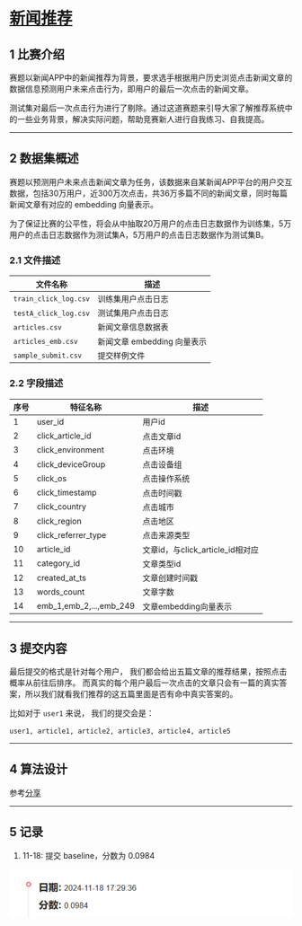 # [新闻推荐](https://tianchi.aliyun.com/competition/entrance/531842/introduction)

## 1 比赛介绍

赛题以新闻APP中的新闻推荐为背景，要求选手根据用户历史浏览点击新闻文章的数据信息预测用户未来点击行为，即用户的最后一次点击的新闻文章。

测试集对最后一次点击行为进行了剔除。通过这道赛题来引导大家了解推荐系统中的一些业务背景，解决实际问题，帮助竞赛新人进行自我练习、自我提高。

---

## 2 数据集概述

赛题以预测用户未来点击新闻文章为任务，该数据来自某新闻APP平台的用户交互数据，包括30万用户，近300万次点击，共36万多篇不同的新闻文章，同时每篇新闻文章有对应的 embedding 向量表示。

为了保证比赛的公平性，将会从中抽取20万用户的点击日志数据作为训练集，5万用户的点击日志数据作为测试集A，5万用户的点击日志数据作为测试集B。

### 2.1 文件描述

| 文件名称                  | 描述                  |
|-----------------------|---------------------|
| `train_click_log.csv` | 训练集用户点击日志           |
| `testA_click_log.csv` | 测试集用户点击日志           |
| `articles.csv`        | 新闻文章信息数据表           |
| `articles_emb.csv`    | 新闻文章 embedding 向量表示 |
| `sample_submit.csv`   | 提交样例文件              |

### 2.2 字段描述

| 序号 | 特征名称                    | 描述                        |
|----|-------------------------|---------------------------|
| 1  | user_id                 | 用户id                      |
| 2  | click_article_id        | 点击文章id                    |
| 3  | click_environment       | 点击环境                      |
| 4  | click_deviceGroup       | 点击设备组                     |
| 5  | click_os                | 点击操作系统                    |
| 6  | click_timestamp         | 点击时间戳                     |
| 7  | click_country           | 点击城市                      |
| 8  | click_region            | 点击地区                      |
| 9  | click_referrer_type     | 点击来源类型                    |
| 10 | article_id              | 文章id，与click_article_id相对应 |
| 11 | category_id             | 文章类型id                    |
| 12 | created_at_ts           | 文章创建时间戳                   |
| 13 | words_count             | 文章字数                      |
| 14 | emb_1,emb_2,...,emb_249 | 文章embedding向量表示           |

---

## 3 提交内容

最后提交的格式是针对每个用户， 我们都会给出五篇文章的推荐结果，按照点击概率从前往后排序。
而真实的每个用户最后一次点击的文章只会有一篇的真实答案，所以我们就看我们推荐的这五篇里面是否有命中真实答案的。

比如对于 `user1` 来说， 我们的提交会是：

```csv
user1, article1, article2, article3, article4, article5
```

---

## 4 算法设计

参考[分享](https://tianchi.aliyun.com/forum/post/170754)

---

## 5 记录

1. 11-18: 提交 baseline，分数为 0.0984

![img.png](image/first_commit.png)